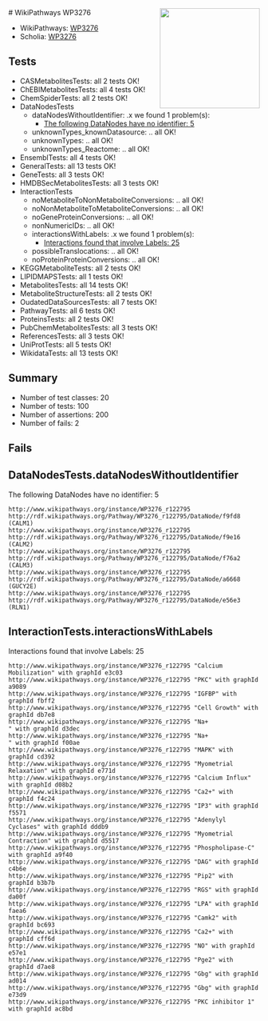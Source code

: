 <img style="float: right; width: 200px" src="https://upload.wikimedia.org/wikipedia/commons/thumb/8/83/Wplogo_with_text_500.png/640px-Wplogo_with_text_500.png" />
# WikiPathways WP3276

* WikiPathways: [WP3276](https://new.wikipathways.org/pathways/WP3276)
* Scholia: [WP3276](https://scholia.toolforge.org/wikipathways/WP3276)
## Tests
* CASMetabolitesTests: all 2 tests OK!
* ChEBIMetabolitesTests: all 4 tests OK!
* ChemSpiderTests: all 2 tests OK!
* DataNodesTests
    * dataNodesWithoutIdentifier: .x we found 1 problem(s):
        * [The following DataNodes have no identifier: 5](#d2d32fa4)
    * unknownTypes_knownDatasource: .. all OK!
    * unknownTypes: .. all OK!
    * unknownTypes_Reactome: .. all OK!
* EnsemblTests: all 4 tests OK!
* GeneralTests: all 13 tests OK!
* GeneTests: all 3 tests OK!
* HMDBSecMetabolitesTests: all 3 tests OK!
* InteractionTests
    * noMetaboliteToNonMetaboliteConversions: .. all OK!
    * noNonMetaboliteToMetaboliteConversions: .. all OK!
    * noGeneProteinConversions: .. all OK!
    * nonNumericIDs: .. all OK!
    * interactionsWithLabels: .x we found 1 problem(s):
        * [Interactions found that involve Labels: 25](#fe97a8dc)
    * possibleTranslocations: .. all OK!
    * noProteinProteinConversions: .. all OK!
* KEGGMetaboliteTests: all 2 tests OK!
* LIPIDMAPSTests: all 1 tests OK!
* MetabolitesTests: all 14 tests OK!
* MetaboliteStructureTests: all 2 tests OK!
* OudatedDataSourcesTests: all 7 tests OK!
* PathwayTests: all 6 tests OK!
* ProteinsTests: all 2 tests OK!
* PubChemMetabolitesTests: all 3 tests OK!
* ReferencesTests: all 3 tests OK!
* UniProtTests: all 5 tests OK!
* WikidataTests: all 13 tests OK!


## Summary

* Number of test classes: 20
* Number of tests: 100
* Number of assertions: 200
* Number of fails: 2

## Fails

<a name="d2d32fa4" />

## DataNodesTests.dataNodesWithoutIdentifier

The following DataNodes have no identifier: 5
```
http://www.wikipathways.org/instance/WP3276_r122795 http://rdf.wikipathways.org/Pathway/WP3276_r122795/DataNode/f9fd8 (CALM1)
http://www.wikipathways.org/instance/WP3276_r122795 http://rdf.wikipathways.org/Pathway/WP3276_r122795/DataNode/f9e16 (CALM2)
http://www.wikipathways.org/instance/WP3276_r122795 http://rdf.wikipathways.org/Pathway/WP3276_r122795/DataNode/f76a2 (CALM3)
http://www.wikipathways.org/instance/WP3276_r122795 http://rdf.wikipathways.org/Pathway/WP3276_r122795/DataNode/a6668 (GUCY2E)
http://www.wikipathways.org/instance/WP3276_r122795 http://rdf.wikipathways.org/Pathway/WP3276_r122795/DataNode/e56e3 (RLN1)
```

<a name="fe97a8dc" />

## InteractionTests.interactionsWithLabels

Interactions found that involve Labels: 25
```
http://www.wikipathways.org/instance/WP3276_r122795 "Calcium Mobilization" with graphId e3c03
http://www.wikipathways.org/instance/WP3276_r122795 "PKC" with graphId a9089
http://www.wikipathways.org/instance/WP3276_r122795 "IGFBP" with graphId fbff2
http://www.wikipathways.org/instance/WP3276_r122795 "Cell Growth" with graphId db7e8
http://www.wikipathways.org/instance/WP3276_r122795 "Na+
" with graphId d3dec
http://www.wikipathways.org/instance/WP3276_r122795 "Na+
" with graphId f00ae
http://www.wikipathways.org/instance/WP3276_r122795 "MAPK" with graphId cd392
http://www.wikipathways.org/instance/WP3276_r122795 "Myometrial Relaxation" with graphId e771d
http://www.wikipathways.org/instance/WP3276_r122795 "Calcium Influx" with graphId d08b2
http://www.wikipathways.org/instance/WP3276_r122795 "Ca2+" with graphId f4c24
http://www.wikipathways.org/instance/WP3276_r122795 "IP3" with graphId f5571
http://www.wikipathways.org/instance/WP3276_r122795 "Adenylyl Cyclases" with graphId dddb9
http://www.wikipathways.org/instance/WP3276_r122795 "Myometrial Contraction" with graphId d5517
http://www.wikipathways.org/instance/WP3276_r122795 "Phospholipase-C" with graphId a9f40
http://www.wikipathways.org/instance/WP3276_r122795 "DAG" with graphId c4b6e
http://www.wikipathways.org/instance/WP3276_r122795 "Pip2" with graphId b3b7b
http://www.wikipathways.org/instance/WP3276_r122795 "RGS" with graphId da00f
http://www.wikipathways.org/instance/WP3276_r122795 "LPA" with graphId faea6
http://www.wikipathways.org/instance/WP3276_r122795 "Camk2" with graphId bc693
http://www.wikipathways.org/instance/WP3276_r122795 "Ca2+" with graphId cff6d
http://www.wikipathways.org/instance/WP3276_r122795 "NO" with graphId e57e1
http://www.wikipathways.org/instance/WP3276_r122795 "Pge2" with graphId d7ae8
http://www.wikipathways.org/instance/WP3276_r122795 "Gbg" with graphId ad014
http://www.wikipathways.org/instance/WP3276_r122795 "Gbg" with graphId e73d9
http://www.wikipathways.org/instance/WP3276_r122795 "PKC inhibitor 1" with graphId ac8bd
```


